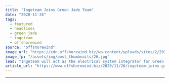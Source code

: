 ```yaml
---
title: "Ingeteam Joins Green Jade Team"
date: "2020-11-26"
tags: 
  - featured
  - headlines
  - green jade
  - ingeteam
  - offshorewind
source: "offshorewind"
image_url: "https://cdn.offshorewind.biz/wp-content/uploads/sites/2/2020/04/30085422/Green-Jade-Artist-Impression-CSBC-DEME.jpg"
image_fp: "/assets/img/post_thumbnails/26.jpg"
lead: "Ingeteam will act as the electrical system integrator for Green Jade, the first floating"
article_url: "https://www.offshorewind.biz/2020/11/26/ingeteam-joins-green-jade-team/"
---
```


---
